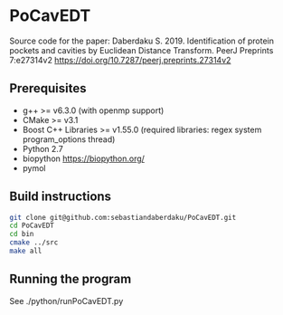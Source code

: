 # PoCavEDT
Source code for the paper: Daberdaku S. 2019. Identification of protein pockets and cavities by Euclidean Distance Transform. PeerJ Preprints 7:e27314v2 https://doi.org/10.7287/peerj.preprints.27314v2

## Prerequisites
* g++ >= v6.3.0 (with openmp support)
* CMake >= v3.1
* Boost C++ Libraries >= v1.55.0 (required libraries: regex system program_options thread)
* Python 2.7
* biopython https://biopython.org/
* pymol
## Build instructions
```bash
git clone git@github.com:sebastiandaberdaku/PoCavEDT.git
cd PoCavEDT
cd bin
cmake ../src
make all
```

## Running the program
See ./python/runPoCavEDT.py


